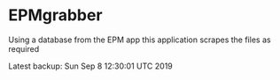 # EPMgrabber
Using a database from the EPM app this application scrapes the files as required


Latest backup: Sun Sep 8 12:30:01 UTC 2019
